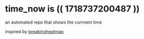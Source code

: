 # time_now is (( 1718737200487 ))

an automated repo that shows the currnent time

inspired by [breakingheatmap](https://github.com/breakingheatmap/breakingheatmap)